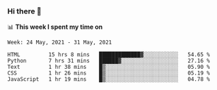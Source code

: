 ### Hi there 👋

📊 __This week I spent my time on__
<!--START_SECTION:waka-->
```text
Week: 24 May, 2021 - 31 May, 2021

HTML         15 hrs 8 mins   █████████████▓░░░░░░░░░░░   54.65 % 
Python       7 hrs 31 mins   ██████▓░░░░░░░░░░░░░░░░░░   27.16 % 
Text         1 hr 38 mins    █▒░░░░░░░░░░░░░░░░░░░░░░░   05.90 % 
CSS          1 hr 26 mins    █▒░░░░░░░░░░░░░░░░░░░░░░░   05.19 % 
JavaScript   1 hr 19 mins    █▒░░░░░░░░░░░░░░░░░░░░░░░   04.78 % 
```
<!--END_SECTION:waka-->
<!--
**SREEHARI-M-S/SREEHARI-M-S** is a ✨ _special_ ✨ repository because its `README.md` (this file) appears on your GitHub profile.

Here are some ideas to get you started:

- 🔭 I’m currently working on ...
- 🌱 I’m currently learning ...
- 👯 I’m looking to collaborate on ...
- 🤔 I’m looking for help with ...
- 💬 Ask me about ...
- 📫 How to reach me: ...
- 😄 Pronouns: ...
- ⚡ Fun fact: ...
-->
